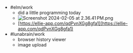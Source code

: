 - #elm/work
	- did a little programming today
	- ![Screenshot 2024-02-05 at 2.36.41 PM.png](../assets/Screenshot_2024-02-05_at_2.36.41 PM_1707172852895_0.png)
	- [https://ellie-app.com/qdPvnXGg8gfa1](https://ellie-app.com/qdPvnXGg8gfa1)
- #lunabrain/work
	- browser history viewer
	- image upload